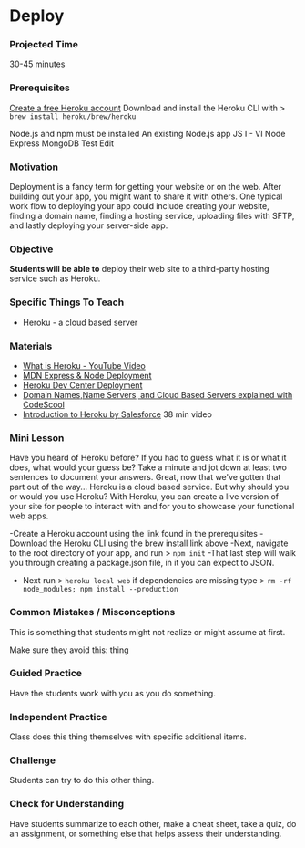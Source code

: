 # Deploy

### Projected Time
30-45 minutes

### Prerequisites
[Create a free Heroku account](https://signup.heroku.com/dc)
Download and install the Heroku CLI with > `brew install heroku/brew/heroku`

Node.js and npm must be installed
An existing Node.js app
JS I - VI
Node
Express
MongoDB
Test Edit 

### Motivation
Deployment is a fancy term for getting your website or on the web. After building out your app, you might want to share it with others.
One typical work flow to deploying your app could include creating your website, finding a domain name, finding a hosting service, uploading files with SFTP, and lastly deploying your server-side app.


### Objective
**Students will be able to** deploy their web site to a third-party hosting service such as Heroku.

### Specific Things To Teach
- Heroku - a cloud based server

### Materials
- [What is Heroku - YouTube Video](https://youtu.be/r5ZUQvl9BtE)
- [MDN Express & Node Deployment ](https://developer.mozilla.org/en-US/docs/Learn/Server-side/Express_Nodejs/deployment)
- [Heroku Dev Center Deployment](https://devcenter.heroku.com/articles/deploying-nodejs)
- [Domain Names,Name Servers, and Cloud Based Servers explained with CodeScool](https://www.codeschool.com/beginners-guide-to-web-development/deploying-your-first-website)
- [Introduction to Heroku by Salesforce](https://www.youtube.com/watch?v=QTOkqzCTGxw) 38 min video

### Mini Lesson

Have you heard of Heroku before? If you had to guess what it is or what it does, what would your guess be? Take a minute and jot down at least two sentences to document your answers. Great, now that we've gotten that part out of the way...
Heroku is a cloud based service. But why should you or would you use Heroku? With Heroku, you can create a live version of your site for people to interact with and for you to showcase your functional web apps.

-Create a Heroku account using the link found in the prerequisites
-Download the Heroku CLI using the brew install link above
-Next, navigate to the root directory of your app, and run > `npm init`
-That last step will walk you through creating a package.json file, in it you can expect to JSON.
- Next run > `heroku local web` if dependencies are missing type > `rm -rf node_modules; npm install --production`





### Common Mistakes / Misconceptions

This is something that students might not realize or might assume at first.

Make sure they avoid this: thing


### Guided Practice

Have the students work with you as you do something.


### Independent Practice

Class does this thing themselves with specific additional items.


### Challenge

Students can try to do this other thing.


### Check for Understanding

Have students summarize to each other, make a cheat sheet, take a quiz, do an assignment, or something else that helps assess their understanding.
